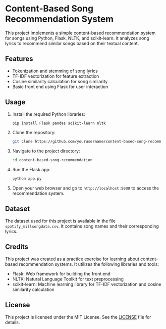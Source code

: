 # Content-Based Song Recommendation System

This project implements a simple content-based recommendation system for songs using Python, Flask, NLTK, and scikit-learn. It analyzes song lyrics to recommend similar songs based on their textual content.

## Features

- Tokenization and stemming of song lyrics
- TF-IDF vectorization for feature extraction
- Cosine similarity calculation for song similarity
- Basic front end using Flask for user interaction

## Usage

1. Install the required Python libraries:
    ```bash
    pip install Flask pandas scikit-learn nltk
    ```
2. Clone the repository:
    ```bash
    git clone https://github.com/yourusername/content-based-song-recommendation.git
    ```
3. Navigate to the project directory:
    ```bash
    cd content-based-song-recommendation
    ```
4. Run the Flask app:
    ```bash
    python app.py
    ```
5. Open your web browser and go to `http://localhost:5000` to access the recommendation system.

## Dataset

The dataset used for this project is available in the file `spotify_millsongdata.csv`. It contains song names and their corresponding lyrics.

## Credits

This project was created as a practice exercise for learning about content-based recommendation systems. It utilizes the following libraries and tools:

- Flask: Web framework for building the front end
- NLTK: Natural Language Toolkit for text preprocessing
- scikit-learn: Machine learning library for TF-IDF vectorization and cosine similarity calculation

## License

This project is licensed under the MIT License. See the [LICENSE](LICENSE) file for details.

